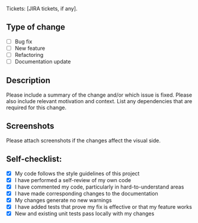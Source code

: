 Tickets: [JIRA tickets, if any].

## Type of change

- [ ] Bug fix
- [ ] New feature
- [ ] Refactoring
- [ ] Documentation update

## Description

Please include a summary of the change and/or which issue is fixed.
Please also include relevant motivation and context. List any dependencies that are required for this change.

## Screenshots

Please attach screenshots if the changes affect the visual side.

## Self-checklist:

- [x] My code follows the style guidelines of this project
- [x] I have performed a self-review of my own code
- [x] I have commented my code, particularly in hard-to-understand areas
- [x] I have made corresponding changes to the documentation
- [x] My changes generate no new warnings
- [x] I have added tests that prove my fix is effective or that my feature works
- [x] New and existing unit tests pass locally with my changes
